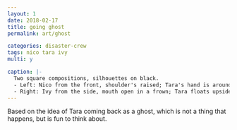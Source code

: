 ```yaml
---
layout: 1
date: 2018-02-17
title: going ghost
permalink: art/ghost

categories: disaster-crew
tags: nico tara ivy
multi: y

caption: |-
  Two square compositions, silhouettes on black.
  - Left: Nico from the front, shoulder's raised; Tara's hand is around his neck, which fades white from the touch.
  - Right: Ivy from the side, mouth open in a frown; Tara floats upside-down, both hands holding Ivy's head.
---
```

Based on the idea of Tara coming back as a ghost, which is not a thing that happens, but is fun to think about.